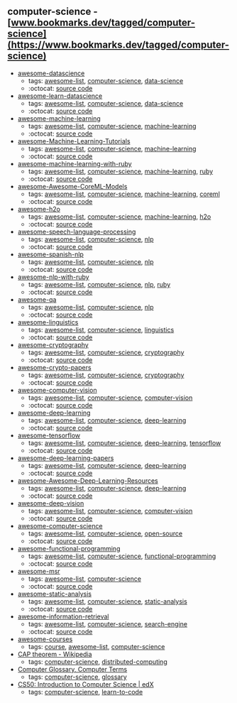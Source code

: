 computer-science - [www.bookmarks.dev/tagged/computer-science](https://www.bookmarks.dev/tagged/computer-science)
---
* [awesome-datascience](https://github.com/bulutyazilim/awesome-datascience#readme)
    * tags: [awesome-list](../tagged/awesome-list.md), [computer-science](../tagged/computer-science.md), [data-science](../tagged/data-science.md)
    * :octocat: [source code](https://github.com/bulutyazilim/awesome-datascience#readme)
* [awesome-learn-datascience](https://github.com/siboehm/awesome-learn-datascience#readme)
    * tags: [awesome-list](../tagged/awesome-list.md), [computer-science](../tagged/computer-science.md), [data-science](../tagged/data-science.md)
    * :octocat: [source code](https://github.com/siboehm/awesome-learn-datascience#readme)
* [awesome-machine-learning](https://github.com/josephmisiti/awesome-machine-learning#readme)
    * tags: [awesome-list](../tagged/awesome-list.md), [computer-science](../tagged/computer-science.md), [machine-learning](../tagged/machine-learning.md)
    * :octocat: [source code](https://github.com/josephmisiti/awesome-machine-learning#readme)
* [awesome-Machine-Learning-Tutorials](https://github.com/ujjwalkarn/Machine-Learning-Tutorials#readme)
    * tags: [awesome-list](../tagged/awesome-list.md), [computer-science](../tagged/computer-science.md), [machine-learning](../tagged/machine-learning.md)
    * :octocat: [source code](https://github.com/ujjwalkarn/Machine-Learning-Tutorials#readme)
* [awesome-machine-learning-with-ruby](https://github.com/arbox/machine-learning-with-ruby#readme)
    * tags: [awesome-list](../tagged/awesome-list.md), [computer-science](../tagged/computer-science.md), [machine-learning](../tagged/machine-learning.md), [ruby](../tagged/ruby.md)
    * :octocat: [source code](https://github.com/arbox/machine-learning-with-ruby#readme)
* [awesome-Awesome-CoreML-Models](https://github.com/likedan/Awesome-CoreML-Models#readme)
    * tags: [awesome-list](../tagged/awesome-list.md), [computer-science](../tagged/computer-science.md), [machine-learning](../tagged/machine-learning.md), [coreml](../tagged/coreml.md)
    * :octocat: [source code](https://github.com/likedan/Awesome-CoreML-Models#readme)
* [awesome-h2o](https://github.com/h2oai/awesome-h2o#readme)
    * tags: [awesome-list](../tagged/awesome-list.md), [computer-science](../tagged/computer-science.md), [machine-learning](../tagged/machine-learning.md), [h2o](../tagged/h2o.md)
    * :octocat: [source code](https://github.com/h2oai/awesome-h2o#readme)
* [awesome-speech-language-processing](https://github.com/edobashira/speech-language-processing#readme)
    * tags: [awesome-list](../tagged/awesome-list.md), [computer-science](../tagged/computer-science.md), [nlp](../tagged/nlp.md)
    * :octocat: [source code](https://github.com/edobashira/speech-language-processing#readme)
* [awesome-spanish-nlp](https://github.com/dav009/awesome-spanish-nlp#readme)
    * tags: [awesome-list](../tagged/awesome-list.md), [computer-science](../tagged/computer-science.md), [nlp](../tagged/nlp.md)
    * :octocat: [source code](https://github.com/dav009/awesome-spanish-nlp#readme)
* [awesome-nlp-with-ruby](https://github.com/arbox/nlp-with-ruby#readme)
    * tags: [awesome-list](../tagged/awesome-list.md), [computer-science](../tagged/computer-science.md), [nlp](../tagged/nlp.md), [ruby](../tagged/ruby.md)
    * :octocat: [source code](https://github.com/arbox/nlp-with-ruby#readme)
* [awesome-qa](https://github.com/seriousmac/awesome-qa#readme)
    * tags: [awesome-list](../tagged/awesome-list.md), [computer-science](../tagged/computer-science.md), [nlp](../tagged/nlp.md)
    * :octocat: [source code](https://github.com/seriousmac/awesome-qa#readme)
* [awesome-linguistics](https://github.com/theimpossibleastronaut/awesome-linguistics#readme)
    * tags: [awesome-list](../tagged/awesome-list.md), [computer-science](../tagged/computer-science.md), [linguistics](../tagged/linguistics.md)
    * :octocat: [source code](https://github.com/theimpossibleastronaut/awesome-linguistics#readme)
* [awesome-cryptography](https://github.com/sobolevn/awesome-cryptography#readme)
    * tags: [awesome-list](../tagged/awesome-list.md), [computer-science](../tagged/computer-science.md), [cryptography](../tagged/cryptography.md)
    * :octocat: [source code](https://github.com/sobolevn/awesome-cryptography#readme)
* [awesome-crypto-papers](https://github.com/pFarb/awesome-crypto-papers#readme)
    * tags: [awesome-list](../tagged/awesome-list.md), [computer-science](../tagged/computer-science.md), [cryptography](../tagged/cryptography.md)
    * :octocat: [source code](https://github.com/pFarb/awesome-crypto-papers#readme)
* [awesome-computer-vision](https://github.com/jbhuang0604/awesome-computer-vision#readme)
    * tags: [awesome-list](../tagged/awesome-list.md), [computer-science](../tagged/computer-science.md), [computer-vision](../tagged/computer-vision.md)
    * :octocat: [source code](https://github.com/jbhuang0604/awesome-computer-vision#readme)
* [awesome-deep-learning](https://github.com/ChristosChristofidis/awesome-deep-learning#readme)
    * tags: [awesome-list](../tagged/awesome-list.md), [computer-science](../tagged/computer-science.md), [deep-learning](../tagged/deep-learning.md)
    * :octocat: [source code](https://github.com/ChristosChristofidis/awesome-deep-learning#readme)
* [awesome-tensorflow](https://github.com/jtoy/awesome-tensorflow#readme)
    * tags: [awesome-list](../tagged/awesome-list.md), [computer-science](../tagged/computer-science.md), [deep-learning](../tagged/deep-learning.md), [tensorflow](../tagged/tensorflow.md)
    * :octocat: [source code](https://github.com/jtoy/awesome-tensorflow#readme)
* [awesome-deep-learning-papers](https://github.com/terryum/awesome-deep-learning-papers#readme)
    * tags: [awesome-list](../tagged/awesome-list.md), [computer-science](../tagged/computer-science.md), [deep-learning](../tagged/deep-learning.md)
    * :octocat: [source code](https://github.com/terryum/awesome-deep-learning-papers#readme)
* [awesome-Awesome-Deep-Learning-Resources](https://github.com/guillaume-chevalier/awesome-deep-learning-resources#readme)
    * tags: [awesome-list](../tagged/awesome-list.md), [computer-science](../tagged/computer-science.md), [deep-learning](../tagged/deep-learning.md)
    * :octocat: [source code](https://github.com/guillaume-chevalier/awesome-deep-learning-resources#readme)
* [awesome-deep-vision](https://github.com/kjw0612/awesome-deep-vision#readme)
    * tags: [awesome-list](../tagged/awesome-list.md), [computer-science](../tagged/computer-science.md), [computer-vision](../tagged/computer-vision.md)
    * :octocat: [source code](https://github.com/kjw0612/awesome-deep-vision#readme)
* [awesome-computer-science](https://github.com/ossu/computer-science#readme)
    * tags: [awesome-list](../tagged/awesome-list.md), [computer-science](../tagged/computer-science.md), [open-source](../tagged/open-source.md)
    * :octocat: [source code](https://github.com/ossu/computer-science#readme)
* [awesome-functional-programming](https://github.com/lucasviola/awesome-functional-programming#readme)
    * tags: [awesome-list](../tagged/awesome-list.md), [computer-science](../tagged/computer-science.md), [functional-programming](../tagged/functional-programming.md)
    * :octocat: [source code](https://github.com/lucasviola/awesome-functional-programming#readme)
* [awesome-msr](https://github.com/dspinellis/awesome-msr#readme)
    * tags: [awesome-list](../tagged/awesome-list.md), [computer-science](../tagged/computer-science.md)
    * :octocat: [source code](https://github.com/dspinellis/awesome-msr#readme)
* [awesome-static-analysis](https://github.com/mre/awesome-static-analysis#readme)
    * tags: [awesome-list](../tagged/awesome-list.md), [computer-science](../tagged/computer-science.md), [static-analysis](../tagged/static-analysis.md)
    * :octocat: [source code](https://github.com/mre/awesome-static-analysis#readme)
* [awesome-information-retrieval](https://github.com/harpribot/awesome-information-retrieval#readme)
    * tags: [awesome-list](../tagged/awesome-list.md), [computer-science](../tagged/computer-science.md), [search-engine](../tagged/search-engine.md)
    * :octocat: [source code](https://github.com/harpribot/awesome-information-retrieval#readme)
* [awesome-courses](https://github.com/prakhar1989/awesome-courses#readme)
    * tags: [course](../tagged/course.md), [awesome-list](../tagged/awesome-list.md), [computer-science](../tagged/computer-science.md)
* [CAP theorem - Wikipedia](https://en.wikipedia.org/wiki/CAP_theorem)
    * tags: [computer-science](../tagged/computer-science.md), [distributed-computing](../tagged/distributed-computing.md)
* [Computer Glossary, Computer Terms](http://whatis.techtarget.com/)
    * tags: [computer-science](../tagged/computer-science.md), [glossary](../tagged/glossary.md)
* [CS50: Introduction to Computer Science | edX](https://www.edx.org/course/introduction-computer-science-harvardx-cs50x)
    * tags: [computer-science](../tagged/computer-science.md), [learn-to-code](../tagged/learn-to-code.md)
